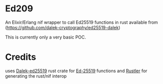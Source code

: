 # Ed209

An Elixir/Erlang nif wrapper to call Ed25519 functions in rust available from (https://github.com/dalek-cryptography/ed25519-dalek)

This is currently only a very basic POC.

# Credits

uses [Dalek-ed25519](https://github.com/dalek-cryptography/ed25519-dalek) rust crate for [Ed-25519](https://ed25519.cr.yp.to/) functions
and [Rustler](https://github.com/hansihe/rustler) for generating the rust/nif interop
